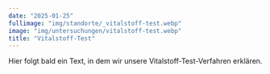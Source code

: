 ```yaml
---
date: "2025-01-25"
fullimage: "img/standorte/_vitalstoff-test.webp"
image: "img/untersuchungen/vitalstoff-test.webp"
title: "Vitalstoff-Test"
---
```


Hier folgt bald ein Text, in dem wir unsere Vitalstoff-Test-Verfahren erklären.
